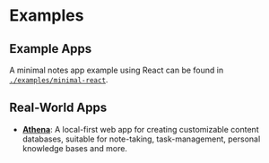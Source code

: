 # Examples

## Example Apps
A minimal notes app example using React can be found in [`./examples/minimal-react`](../projects/examples/minimal-react).

## Real-World Apps
- **[Athena](https://github.com/ben-ryder/athena)**: A local-first web app for creating customizable content databases, suitable for note-taking, task-management, personal knowledge bases and more. 
